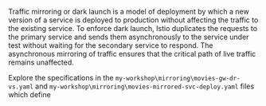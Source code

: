 Traffic mirroring or dark launch is a model of deployment by which a new version of a service is deployed to production without affecting the traffic to the existing service. To enforce dark launch, Istio duplicates the requests to the primary service and sends them asynchronously to the service under test without waiting for the secondary service to respond. The asynchronous mirroring of traffic ensures that the critical path of live traffic remains unaffected.

Explore the specifications in the `my-workshop\mirroring\movies-gw-dr-vs.yaml` and `my-workshop\mirroring\movies-mirrored-svc-deploy.yaml` files which define 
